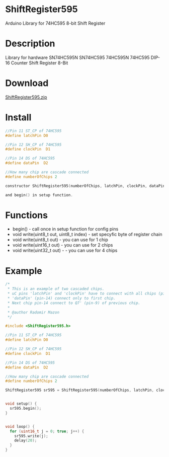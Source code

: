 # ShiftRegister595
Arduino Library for 74HC595 8-bit Shift Register

# Description
Library for hardware SN74HC595N SN74HC595 74HC595N 74HC595 DIP-16 Counter Shift Register 8-Bit

# Download
[ShiftRegister595.zip](http://)

# Install
```C
//Pin 11 ST_CP of 74HC595
#define latchPin D0

//Pin 12 SH_CP of 74HC595
#define clockPin  D1

//Pin 14 DS of 74HC595
#define dataPin  D2

//How many chip are cascade connected
#define numberOfChips 2

constructor ShiftRegister595(numberOfChips, latchPin, clockPin, dataPin);

and begin() in setup function.
```

# Functions
* begin() - call once in setup function for config pins
* void write(uint8_t out, uint8_t index) - set specyfic byte of register chain
* void write(uint8_t out) - you can use for 1 chip
* void write(uint16_t out) - you can use for 2 chips
* void write(uint32_t out) - - you can use for 4 chips

# Example
```C
/*
 * This is an example of two cascaded chips.
 * uC pins 'latchPin' and 'clockPin' have to connect with all chips (pin-11 and pin-12).
 * 'dataPin' (pin-14) connect only to first chip.
 * Next chip pin-14 connect to Q7' (pin-9) of previous chip.
 *
 * @author Radomir Mazon
 */

#include <ShiftRegister595.h>

//Pin 11 ST_CP of 74HC595
#define latchPin D0

//Pin 12 SH_CP of 74HC595
#define clockPin  D1

//Pin 14 DS of 74HC595
#define dataPin  D2

//How many chip are cascade connected
#define numberOfChips 2

ShiftRegister595 sr595 = ShiftRegister595(numberOfChips, latchPin, clockPin, dataPin);


void setup() {
  sr595.begin();
}


void loop() {
  for (uint16_t j = 0; true; j++) {
    sr595.write(j);
    delay(20);
  }
}
```
